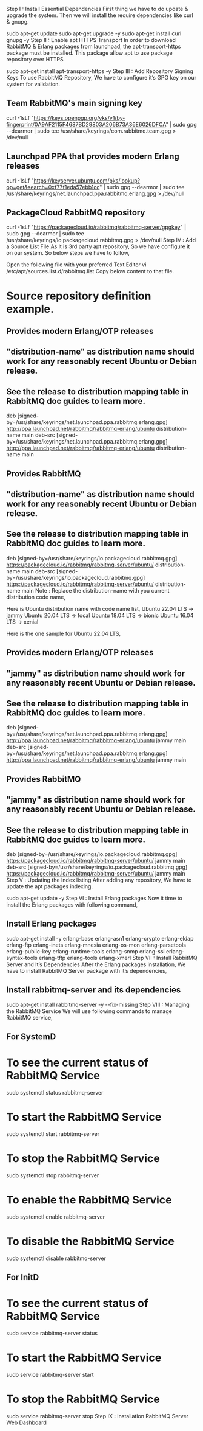 Step I : Install Essential Dependencies
First thing we have to do update & upgrade the system. Then we will install the require dependencies like curl & gnupg.

sudo apt-get update 
sudo apt-get upgrade -y
sudo apt-get install curl gnupg -y
Step II : Enable apt HTTPS Transport
In order to download RabbitMQ & Erlang packages from launchpad, the apt-transport-https package must be installed. This package allow apt to use package repository over HTTPS

sudo apt-get install apt-transport-https -y
Step III : Add Repository Signing Keys
To use RabbitMQ Repository, We have to configure it’s GPG key on our system for validation.

## Team RabbitMQ's main signing key
curl -1sLf "https://keys.openpgp.org/vks/v1/by-fingerprint/0A9AF2115F4687BD29803A206B73A36E6026DFCA" | sudo gpg --dearmor | sudo tee /usr/share/keyrings/com.rabbitmq.team.gpg > /dev/null
## Launchpad PPA that provides modern Erlang releases
curl -1sLf "https://keyserver.ubuntu.com/pks/lookup?op=get&search=0xf77f1eda57ebb1cc" | sudo gpg --dearmor | sudo tee /usr/share/keyrings/net.launchpad.ppa.rabbitmq.erlang.gpg > /dev/null
## PackageCloud RabbitMQ repository
curl -1sLf "https://packagecloud.io/rabbitmq/rabbitmq-server/gpgkey" | sudo gpg --dearmor | sudo tee /usr/share/keyrings/io.packagecloud.rabbitmq.gpg > /dev/null
Step IV : Add a Source List File
As it is 3rd party apt repository, So we have configure it on our system. So below steps we have to follow,

Open the following file with your preferred Text Editor
vi /etc/apt/sources.list.d/rabbitmq.list
Copy below content to that file.
# Source repository definition example.

## Provides modern Erlang/OTP releases
##
## "distribution-name" as distribution name should work for any reasonably recent Ubuntu or Debian release.
## See the release to distribution mapping table in RabbitMQ doc guides to learn more.
deb [signed-by=/usr/share/keyrings/net.launchpad.ppa.rabbitmq.erlang.gpg] http://ppa.launchpad.net/rabbitmq/rabbitmq-erlang/ubuntu distribution-name main
deb-src [signed-by=/usr/share/keyrings/net.launchpad.ppa.rabbitmq.erlang.gpg] http://ppa.launchpad.net/rabbitmq/rabbitmq-erlang/ubuntu distribution-name main

## Provides RabbitMQ
##
## "distribution-name" as distribution name should work for any reasonably recent Ubuntu or Debian release.
## See the release to distribution mapping table in RabbitMQ doc guides to learn more.
deb [signed-by=/usr/share/keyrings/io.packagecloud.rabbitmq.gpg] https://packagecloud.io/rabbitmq/rabbitmq-server/ubuntu/ distribution-name main
deb-src [signed-by=/usr/share/keyrings/io.packagecloud.rabbitmq.gpg] https://packagecloud.io/rabbitmq/rabbitmq-server/ubuntu/ distribution-name main
Note : Replace the distribution-name with you current distribution code name,

Here is Ubuntu distribution name with code name list,
Ubuntu 22.04 LTS -> jammy
Ubuntu 20.04 LTS -> focal
Ubuntu 18.04 LTS -> bionic
Ubuntu 16.04 LTS -> xenial

Here is the one sample for Ubuntu 22.04 LTS,

## Provides modern Erlang/OTP releases
##
## "jammy" as distribution name should work for any reasonably recent Ubuntu or Debian release.
## See the release to distribution mapping table in RabbitMQ doc guides to learn more.
deb [signed-by=/usr/share/keyrings/net.launchpad.ppa.rabbitmq.erlang.gpg] http://ppa.launchpad.net/rabbitmq/rabbitmq-erlang/ubuntu jammy main
deb-src [signed-by=/usr/share/keyrings/net.launchpad.ppa.rabbitmq.erlang.gpg] http://ppa.launchpad.net/rabbitmq/rabbitmq-erlang/ubuntu jammy main
## Provides RabbitMQ
##
## "jammy" as distribution name should work for any reasonably recent Ubuntu or Debian release.
## See the release to distribution mapping table in RabbitMQ doc guides to learn more.
deb [signed-by=/usr/share/keyrings/io.packagecloud.rabbitmq.gpg] https://packagecloud.io/rabbitmq/rabbitmq-server/ubuntu/ jammy main
deb-src [signed-by=/usr/share/keyrings/io.packagecloud.rabbitmq.gpg] https://packagecloud.io/rabbitmq/rabbitmq-server/ubuntu/ jammy main
Step V : Updating the Index listing
After adding any repository, We have to update the apt packages indexing.

sudo apt-get update -y
Step VI : Install Erlang packages
Now it time to install the Erlang packages with following command,

## Install Erlang packages
sudo apt-get install -y erlang-base erlang-asn1 erlang-crypto erlang-eldap erlang-ftp erlang-inets erlang-mnesia erlang-os-mon erlang-parsetools erlang-public-key erlang-runtime-tools erlang-snmp erlang-ssl erlang-syntax-tools erlang-tftp erlang-tools erlang-xmerl
Step VII : Install RabbitMQ Server and It’s Dependencies
After the Erlang packages installation, We have to install RabbitMQ Server package with it’s dependencies,

## Install rabbitmq-server and its dependencies
sudo apt-get install rabbitmq-server -y --fix-missing
Step VIII : Managing the RabbitMQ Service
We will use following commands to manage RabbitMQ service,

## For SystemD
# To see the current status of RabbitMQ Service
sudo systemctl status rabbitmq-server
# To start the RabbitMQ Service
sudo systemctl start rabbitmq-server
# To stop the RabbitMQ Service
sudo systemctl stop rabbitmq-server
# To enable the RabbitMQ Service
sudo systemctl enable rabbitmq-server
# To disable the RabbitMQ Service
sudo systemctl disable rabbitmq-server
## For InitD
# To see the current status of RabbitMQ Service
sudo service rabbitmq-server status
# To start the RabbitMQ Service
sudo service rabbitmq-server start
# To stop the RabbitMQ Service
sudo service rabbitmq-server stop
Step IX : Installation RabbitMQ Server Web Dashboard


